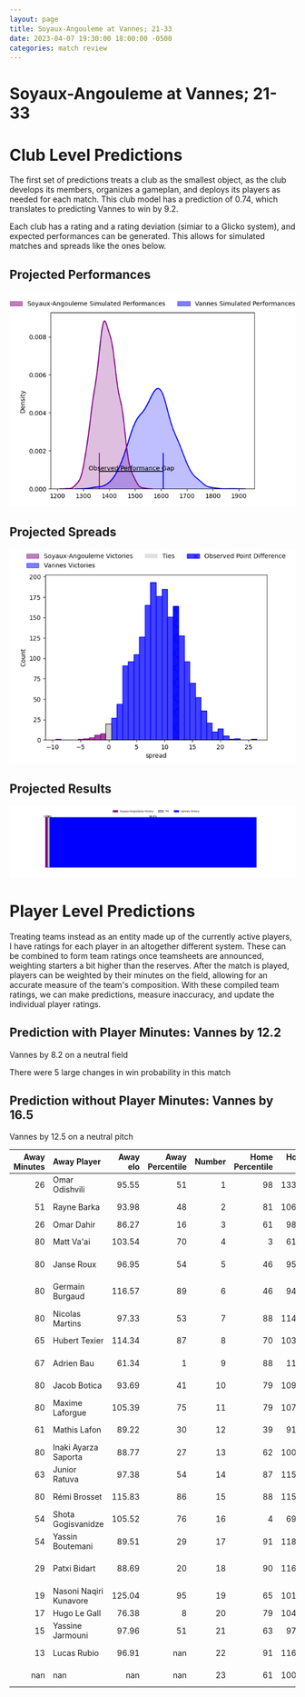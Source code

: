 ```yaml
---  
layout: page  
title: Soyaux-Angouleme at Vannes; 21-33  
date: 2023-04-07 19:30:00 18:00:00 -0500  
categories: match review  
---
```

# Soyaux-Angouleme at Vannes; 21-33

# Club Level Predictions


The first set of predictions treats a club as the smallest object, as the club develops its members, organizes a gameplan, and deploys its players as needed for each match. This club model has a prediction of 0.74, which translates to predicting Vannes to win by 9.2.

Each club has a rating and a rating deviation (simiar to a Glicko system), and expected performances can be generated. This allows for simulated matches and spreads like the ones below.
## Projected Performances


![Projected Performances](plots/performances_2023-04-07-Vannes-Soyaux-Angouleme.png)
## Projected Spreads


![Projected Spreads](plots/spreads_2023-04-07-Vannes-Soyaux-Angouleme.png)
## Projected Results


![Projected Results](plots/resultbar_2023-04-07-Vannes-Soyaux-Angouleme.png)
# Player Level Predictions


Treating teams instead as an entity made up of the currently active players, I have ratings for each player in an altogether different system. These can be combined to form team ratings once teamsheets are announced, weighting starters a bit higher than the reserves. After the match is played, players can be weighted by their minutes on the field, allowing for an accurate measure of the team's composition. With these compiled team ratings, we can make predictions, measure inaccuracy, and update the individual player ratings.
## Prediction with Player Minutes: Vannes by 12.2


Vannes by 8.2 on a neutral field

There were 5 large changes in win probability in this match
## Prediction without Player Minutes: Vannes by 16.5


Vannes by 12.5 on a neutral pitch



|   Away Minutes | Away Player            |   Away elo |   Away Percentile |   Number |   Home Percentile |   Home elo | Home Player             |   Home Minutes |
|---------------:|:-----------------------|-----------:|------------------:|---------:|------------------:|-----------:|:------------------------|---------------:|
|             26 | Omar Odishvili         |      95.55 |                51 |        1 |                98 |     133.91 | Andy Bordelai           |             66 |
|             51 | Rayne Barka            |      93.98 |                48 |        2 |                81 |     106.18 | Cyril Blanchard         |             58 |
|             26 | Omar Dahir             |      86.27 |                16 |        3 |                61 |      98.42 | John Afoa               |             57 |
|             80 | Matt Va'ai             |     103.54 |                70 |        4 |                 3 |      61.77 | Myles Edwards           |             80 |
|             80 | Janse Roux             |      96.95 |                54 |        5 |                46 |      95.01 | Mattéo Desjeux          |             50 |
|             80 | Germain Burgaud        |     116.57 |                89 |        6 |                46 |      94.34 | Juan Bautista Pedemonte |             80 |
|             80 | Nicolas Martins        |      97.33 |                53 |        7 |                88 |     114.75 | Francisco Gorrisen      |             80 |
|             65 | Hubert Texier          |     114.34 |                87 |        8 |                70 |     103.69 | Karl Chateau            |             26 |
|             67 | Adrien Bau             |      61.34 |                 1 |        9 |                88 |     112.2  | Michael Ruru            |             72 |
|             80 | Jacob Botica           |      93.69 |                41 |       10 |                79 |     109.08 | Maxime Lafage           |             76 |
|             80 | Maxime Laforgue        |     105.39 |                75 |       11 |                79 |     107.17 | Romaric Camou           |             80 |
|             61 | Mathis Lafon           |      89.22 |                30 |       12 |                39 |      91.68 | Youenn Floch            |             41 |
|             80 | Inaki Ayarza Saporta   |      88.77 |                27 |       13 |                62 |     100.35 | Sacha Valleau           |             80 |
|             63 | Junior Ratuva          |      97.38 |                54 |       14 |                87 |     115.36 | Nathanael Hulleu        |             80 |
|             80 | Rémi Brosset           |     115.83 |                86 |       15 |                88 |     115.61 | Gwenaël Duplenne        |             80 |
|             54 | Shota Gogisvanidze     |     105.52 |                76 |       16 |                 4 |      69.87 | Gregoire Bazin          |             54 |
|             54 | Yassin Boutemani       |      89.51 |                29 |       17 |                91 |     118.23 | Andres Vilaseca         |             39 |
|             29 | Patxi Bidart           |      88.69 |                20 |       18 |                90 |     116.58 | Ewan Thomas Johnson     |             30 |
|             19 | Nasoni Naqiri Kunavore |     125.04 |                95 |       19 |                65 |     101.12 | Phil Kite               |             23 |
|             17 | Hugo Le Gall           |      76.38 |                 8 |       20 |                79 |     104.75 | Pat Leafa               |             22 |
|             15 | Yassine Jarmouni       |      97.96 |                51 |       21 |                63 |      97.87 | Enzo Baggiani           |             14 |
|             13 | Lucas Rubio            |      96.91 |               nan |       22 |                91 |     116.32 | Erwan Nicolas           |              8 |
|            nan | nan                    |     nan    |               nan |       23 |                61 |     100.89 | Jean Chezeau            |              4 |

